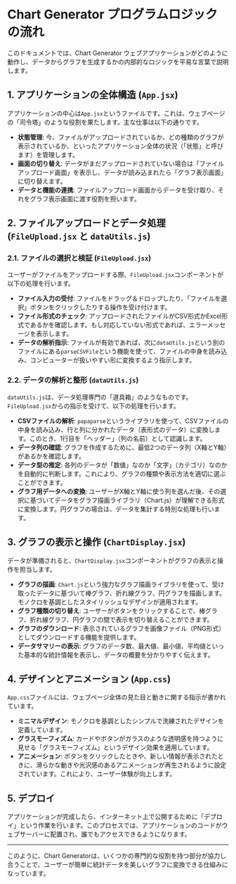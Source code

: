 # Chart Generator プログラムロジックの流れ

このドキュメントでは、Chart Generator ウェブアプリケーションがどのように動作し、データからグラフを生成するかの内部的なロジックを平易な言葉で説明します。

## 1. アプリケーションの全体構造 (`App.jsx`)

アプリケーションの中心は`App.jsx`というファイルです。これは、ウェブページの「司令塔」のような役割を果たします。主な仕事は以下の通りです。

*   **状態管理**: 今、ファイルがアップロードされているか、どの種類のグラフが表示されているか、といったアプリケーション全体の状況（「状態」と呼びます）を管理します。
*   **画面の切り替え**: データがまだアップロードされていない場合は「ファイルアップロード画面」を表示し、データが読み込まれたら「グラフ表示画面」に切り替えます。
*   **データと機能の連携**: ファイルアップロード画面からデータを受け取り、それをグラフ表示画面に渡す役割を担います。

## 2. ファイルアップロードとデータ処理 (`FileUpload.jsx` と `dataUtils.js`)

### 2.1. ファイルの選択と検証 (`FileUpload.jsx`)

ユーザーがファイルをアップロードする際、`FileUpload.jsx`コンポーネントが以下の処理を行います。

*   **ファイル入力の受付**: ファイルをドラッグ＆ドロップしたり、「ファイルを選択」ボタンをクリックしたりする操作を受け付けます。
*   **ファイル形式のチェック**: アップロードされたファイルがCSV形式かExcel形式であるかを確認します。もし対応していない形式であれば、エラーメッセージを表示します。
*   **データの解析指示**: ファイルが有効であれば、次に`dataUtils.js`という別のファイルにある`parseCSVFile`という機能を使って、ファイルの中身を読み込み、コンピューターが扱いやすい形に変換するよう指示します。

### 2.2. データの解析と整形 (`dataUtils.js`)

`dataUtils.js`は、データ処理専門の「道具箱」のようなものです。`FileUpload.jsx`からの指示を受けて、以下の処理を行います。

*   **CSVファイルの解析**: `papaparse`というライブラリを使って、CSVファイルの中身を読み込み、行と列に分かれたデータ（表形式のデータ）に変換します。このとき、1行目を「ヘッダー」（列の名前）として認識します。
*   **データ列の確認**: グラフを作成するために、最低2つのデータ列（X軸とY軸）があるかを確認します。
*   **データ型の推定**: 各列のデータが「数値」なのか「文字」（カテゴリ）なのかを自動的に判断します。これにより、グラフの種類や表示方法を適切に選ぶことができます。
*   **グラフ用データへの変換**: ユーザーがX軸とY軸に使う列を選んだ後、その選択に基づいてデータをグラフ描画ライブラリ（Chart.js）が理解できる形式に変換します。円グラフの場合は、データを集計する特別な処理も行います。

## 3. グラフの表示と操作 (`ChartDisplay.jsx`)

データが準備されると、`ChartDisplay.jsx`コンポーネントがグラフの表示と操作を担当します。

*   **グラフの描画**: `Chart.js`という強力なグラフ描画ライブラリを使って、受け取ったデータに基づいて棒グラフ、折れ線グラフ、円グラフを描画します。モノクロを基調としたスタイリッシュなデザインが適用されます。
*   **グラフ種類の切り替え**: ユーザーがボタンをクリックすることで、棒グラフ、折れ線グラフ、円グラフの間で表示を切り替えることができます。
*   **グラフのダウンロード**: 表示されているグラフを画像ファイル（PNG形式）としてダウンロードする機能を提供します。
*   **データサマリーの表示**: グラフのデータ数、最大値、最小値、平均値といった基本的な統計情報を表示し、データの概要を分かりやすく伝えます。

## 4. デザインとアニメーション (`App.css`)

`App.css`ファイルには、ウェブページ全体の見た目と動きに関する指示が書かれています。

*   **ミニマルデザイン**: モノクロを基調としたシンプルで洗練されたデザインを定義しています。
*   **グラスモーフィズム**: カードやボタンがガラスのような透明感を持つように見せる「グラスモーフィズム」というデザイン効果を適用しています。
*   **アニメーション**: ボタンをクリックしたときや、新しい情報が表示されたときに、滑らかな動きや光沢感のあるアニメーションが再生されるように設定されています。これにより、ユーザー体験が向上します。

## 5. デプロイ

アプリケーションが完成したら、インターネット上で公開するために「デプロイ」という作業を行います。このプロセスでは、アプリケーションのコードがウェブサーバーに配置され、誰でもアクセスできるようになります。

---

このように、Chart Generatorは、いくつかの専門的な役割を持つ部分が協力し合うことで、ユーザーが簡単に統計データを美しいグラフに変換できる仕組みになっています。
